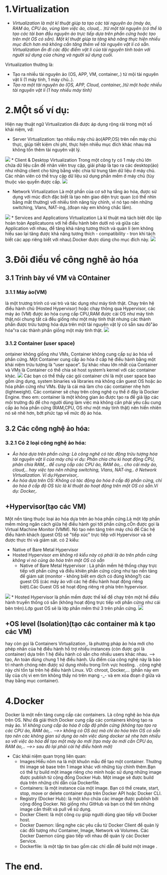 # 1.Virtualization
 * *Virtualization là một kĩ thuật giúp ta tạo các tài nguyên ảo (máy ảo, RAM ảo, CPU ảo, vùng làm việc ảo, cloud,.. )từ một tài nguyên  (có thể là tạo các tài ban đầu nguyên ảo trực tiếp dựa trên phần cứng hoặc tạo trên một OS có sẵn). Một kĩ thuật giúp ta tăng khả năng thực hiện nhiều mục đích hơn mà không cần tăng thêm về tài nguyên vật lí có sẵn. Virtualization ẩn đi các đặc điểm vật lí của tài nguyên tính toán với người sử dụng của chúng và người sử dụng cuối.*

Virtualization thường là:
   * Tạo ra nhiều tài nguyên ảo (OS, APP, VM, container,.) từ mội tài nguyên vật lí (1 máy tính, 1 máy chủ..).
   * *Tạo ra một tài nguyên ảo (OS, APP, Cloud, container,.)từ một hoặc nhiều tài nguyên vật lí (1 hay nhiều máy tính)*

# 2.MỘt số ví dụ:
Hiện nay thuật ngữ Virtualization đã được áp dụng rộng rãi trong một số khái niệm, vd:
 * Server Virtualization: tạo nhiều máy chủ ảo(APP,OS) trên nền máy chủ thực, giúp tiết kiệm chi phí, thực hiện nhiều mục đích khác nhau mà không tốn thêm tài nguyên vật lý.
<img src="https://www.tutorialspoint.com/virtualization2.0/images/server.jpg">
 * Client & Desktop Virtualization 
Trong một công ty có 1 máy chủ lớn chứa dữ liệu cần đề nhân viên truy cập, giải pháp là tạo ra các desktop(ảo) như những client cho từng bằng việc chia từ trung tâm dữ liệu ở máy chủ. Các nhân viên có thể truy cập dữ liệu sử dụng phần mềm ở máy chủ (tùy thuộc vào quyền được cấp.
<img src="https://www.tutorialspoint.com/virtualization2.0/images/client.jpg">

 * Network Virtualization
Là một phần của cơ sở hạ tầng ảo hóa, được sử dụng với múc đích đặc biết là tạo nên giao diện trực quan (có thể nhìn bằng mắt thường) với nhiều tính năng tùy chỉnh, vì nó tạo nên những  switching, Vlans, NAT-ing,.(đoạn này em không chắc lắm).
<img src="https://www.tutorialspoint.com/virtualization2.0/images/network.jpg">
 * Services and Applications Virtualization
Là kĩ thuật mà tách biệt độc lập hoàn toàn Applicatuons với hề điều hành bên dưới nó và giữa các Application với nhau, để tăng khả năng tương thích và quản lí (em không hiểu sao lại tăng được khả năng tương thích - compatibility - tron khi tách biết các app riêng biết với nhau).Docker được dùng cho mục đích này.
<img src="https://www.tutorialspoint.com/virtualization2.0/images/applications.jpg">

# 3.Đôi điều về công nghê ảo hóa
## 3.1 Trình bày về VM và COntainer 
### 3.1.1 Máy ảo(VM)
là một trương trình có vai trò và tác dụng như máy tính thật. Chạy trên hệ điều hành chủ (Hosted Hypervisor) hoặc chạy thông qua Hypervisor, các máy ảo (VM) được ảo hóa cung cấp CPU,RAM được cài OS như máy tính thật,nói chung tất cả đều giống như một máy tính thật nhưng các thành phần được trừu tượng hóa dựa trên một tài nguyên vật lý có sẵn sau đó"ảo hóa"ra các thành phần giống một máy tính thật.
<img src="https://techtalk.vn/techtalk_blog/public/picture/img/vinhle/1510815543.png">
### 3.1.2 Container (user space)
ontainer không giống như VMs, Container không cung cấp sự ảo hóa về phần cứng. Một Container cung cấp ảo hóa ở cấp hệ điều hành bằng một khái niệm trừu tượng là “user space”. Sự khác nhau lớn nhất của Container và VMs là Container có thể chia sẻ host system’s kernel với các container khác. 
<img src="https://techtalk.vn/techtalk_blog/public/picture/img/vinhle/1510815613.png">
Các bạn có thể thấy các gói container chỉ là một user space bao gồm ứng dụng, system binaries và libraries mà không cần guest OS hoặc ảo hóa phần cứng như VMs.  Đây là cái mà làm cho các container nhẹ hơn (lightweight). Các container sẽ chạy trên công nghệ cụ thể ở đây là Docker Engine.
theo em: container là một không gian ảo được tạo ra để giả lập các môi trường đủ để cho người dùng làm việc mà không cần phải yêu cầu cung cấp ảo hóa phần cứng (RAM,CPU, OS như một máy tính thật) nên hiển nhiên nó sẽ nhẽ hơn, bớt phức tạp về mức độ áo hóa.
## 3.2 Các công nghệ ảo hóa:
### 3.2.1 Có 2 loại công nghệ ảo hóa:
   * *Ảo hóa dựa trên phần cứng: Là công nghê có tác động trừu tượng hóa tài nguyên vật lí của máy chủ ví dụ: Phân chia chu kì hoạt động CPU, phân chia RAM,.. để cung cấp các CPU ảo, RAM ảo,.. cho cái máy ảo, cloud,.. hay việc tạo nên những switching, Vlans, NAT-ing,. ở Network Virtualization. Ví dụ:Hypervisor,.*
   * *Ảo hóa dựa trên OS: Không có tác động ảo hóa ở cấp độ phần cứng, chỉ ảo hóa ở cấp độ OS tức là kĩ thuật ảo hoạt động trên một OS có sẵn.Ví dụ: Docker,.*
## +Hypervisor(tạo các VM)
Một nền tảng thuộc loại ảo hóa dựa trên ảo hóa phần cứng.Là một lớp phần mềm mỏng ngăn cách giữa hệ điều hành gọi tới phần cứng.cÒn được gọi là Virtual Machine Monitor (VMM). Nó tạo nền tảng trên máy chủ để Các hệ điều hành khách (guest OS) sẽ "tiếp xúc" trực tiếp với Hypervisor và sẽ được thực thi và giám sát.
có 2 kiểu: 
* Native of Bare Metal Hypervisor 
* Hosted Hypervisor *em không rõ kiểu này có phải là ảo trên phần cứng không vì nó cũng ảo hóa trên một OS có sẵn*
   * Native of Bare Metal Hypervisor :
Là phần mềm hệ thống chạy trực tiếp với phần cứng và điều khiên phần cứng cũng như tạo nền tảng để giám sát (monitor - không biết em dịch có đúng không?) các guest OS (các máy ảo với các hệ điều hành hoạt động riêng biệt).Các Guest OS sẽ hoạt động riêng rẽ phía trên hypervisor.
<img src="https://www.tutorialspoint.com/virtualization2.0/images/bare_metal.jpg">
   * Hosted Hypervisor
là phần mềm được thế kế để chạy trên một hề điều hành truyền thống có sẵn (không hoạt động trực tiếp với phần cứng như cái bên trên).Lớp gust OS sẽ là lớp phần mềm thứ 3 trên phần cứng.
<img src="https://www.tutorialspoint.com/virtualization2.0/images/hosted.jpg">

## +OS level (Isolation)(tạo các container mà k tạo các VM)
hay còn gọi là Containers Virtualization , là phương pháp ảo hóa mới cho phép nhân của hệ điều hành hỗ trợ nhiều instances (còn được gọi là container) dựa trên 1 hệ điều hành có sẵn cho nhiều users khác nhau. --> tạo, An toàn dùng chung 1 hệ điều hành. Ưu điểm của công nghệ này là bảo trì nhanh chóng nên được sử dụng nhiều trong lĩnh vực hosting. . công nghệ này chỉ tồn tại trên hệ điều hành Linux. VD: chroot, Docker,... (phần này em lấy của chị vì em tìm không thấy nó trên mạng -_-  và em xóa đoạn ở giữa và thay bằng mục container).

# 4.Docker 
Docker là một nền tảng cung cấp các containers. Là công nghệ ảo hóa dựa trên OS.
Như đã giải thích Docker cung cấp các containers không tạo ra máy ảo.
*Vì không cung cấp ảo hóa ở cấp độ phần cứng (không tạo tạo ra các CPU ảo, RAM ảo,.. -->> không có OS ảo) mà chỉ ảo hóa trên OS có sẵn tạo nên các không gian sử dụng ảo nên việc dùng docker sẽ nhẹ hơn nhiều so với việc ảo hóa để tạo một máy ảo mới (tạo máy ảo mới cần CPU ảo, RAM ảo,.. -->> sau đó lại phải cài hệ điều hành mới)*
 * Các khái niệm quan trọng liên quan:
   * Images:Hiểu nôm na là một khuôn mẫu để tạo một container. Thường thì image sẽ base trên 1 image khác với những tùy chỉnh thêm.Bạn có thể tự build một image riêng cho mình hoặc sử dụng những image được publish từ cộng đồng Docker Hub. Một image sẽ được build dựa trên những chỉ dẫn của Dockerfile.
   * Containers: là một instance của một image. Bạn có thể create, start, stop, move or delete 
container dựa trên Docker API hoặc Docker CLI.
   * Registry (Docker Hub): là một kho chứa các image được publish bởi cộng đồng Docker. Nó giống như GitHub và bạn có thể tìm những image cần thiết và pull về sử dụng.
   * Docker Client: là một công cụ giúp người dùng giao tiếp với Docker host.
   * Docker Daemon: lắng nghe các yêu cầu từ Docker Client để quản lý các đối tượng như Container, Image, Network và Volumes. Các Docker Daemon cũng giao tiếp với nhau để quản lý các Docker Service.
   * Dockerfile: là một tập tin bao gồm các chỉ dẫn để build một image .

# The end. 





